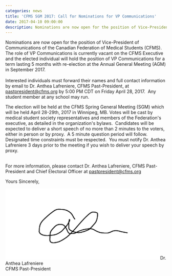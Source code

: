 ```yaml
---
categories: news
title: 'CFMS SGM 2017: Call for Nominations for VP Communications'
date: 2017-04-10 09:00:00
description: Nominations are now open for the position of Vice-President Communications of the Canadian Federation of Medical Students (CFMS).
---
```



Nominations are now open for the position of Vice-President of Communications of the Canadian Federation of Medical Students (CFMS).  The role of VP Communications is currently vacant on the CFMS Executive and the elected individual will hold the position of VP Communications for a term lasting 5 months with re-election at the Annual General Meeting (AGM) in September 2017.
<br>
<br>Interested individuals must forward their names and full contact information by email to Dr. Anthea Lafreniere, CFMS Past-President, at [pastpresident@cfms.org](javascript:void(location.href='mailto:'+String.fromCharCode(112,97,115,116,112,114,101,115,105,100,101,110,116,64,99,102,109,115,46,111,114,103)+'?subject=Call%20for%20Nominations%20for%20CFMS%20VP%20Communications')) by 5:00 PM CDT on Friday April 28, 2017.  Any student member at any school may run.

The election will be held at the CFMS Spring General Meeting (SGM) which will be held April 28-29th, 2017 in Winnipeg, MB. Votes will be cast by medical student society representatives and members of the Federation's executive, as detailed in the organization's bylaws.  Candidates will be expected to deliver a short speech of no more than 2 minutes to the voters, either in person or by proxy.  A 5 minute question period will follow.  Designated time constraints must be respected.  You must notify Dr. Anthea Lafreniere 3 days prior to the meeting if you wish to deliver your speech by proxy.

<br>For more information, please contact Dr. Anthea Lafreniere, CFMS Past-President and Chief Electoral Officer at [pastpresident@cfms.org](javascript:void(location.href='mailto:'+String.fromCharCode(112,97,115,116,112,114,101,115,105,100,101,110,116,64,99,102,109,115,46,111,114,103)+'?subject=Call%20for%20Nominations%20for%20CFMS%20VP%20Communications'))

Yours Sincerely,

![](/uploads/versions/anthea-signature---x----484-221x---.png)Dr. Anthea Lafreniere
<br>CFMS Past-President